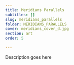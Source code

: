 ```yaml
---
title: Meridians Parallels
subtitles: []
slug: meridians_parallels
folder: MERIDIANS_PARALLELS
cover: meridians_cover_d.jpg
section: art
order: 5

---
```


Description goes here
